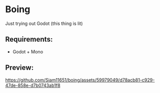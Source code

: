 # Boing

Just trying out Godot (this thing is lit)

## Requirements:

- Godot + Mono

## Preview:

https://github.com/Siam11651/boing/assets/59979049/d78acb81-c929-47de-858e-d7b0743ab1f8
